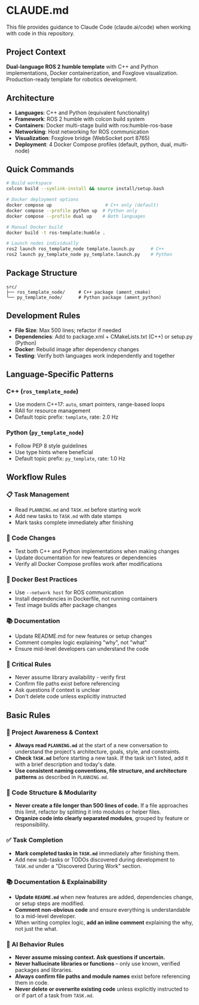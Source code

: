 # CLAUDE.md

This file provides guidance to Claude Code (claude.ai/code) when working with code in this repository.

## Project Context
**Dual-language ROS 2 humble template** with C++ and Python implementations, Docker containerization, and Foxglove visualization. Production-ready template for robotics development.

## Architecture
- **Languages**: C++ and Python (equivalent functionality)
- **Framework**: ROS 2 humble with colcon build system
- **Containers**: Docker multi-stage build with ros:humble-ros-base
- **Networking**: Host networking for ROS communication
- **Visualization**: Foxglove bridge (WebSocket port 8765)
- **Deployment**: 4 Docker Compose profiles (default, python, dual, multi-node)

## Quick Commands
```bash
# Build workspace
colcon build --symlink-install && source install/setup.bash

# Docker deployment options
docker compose up                    # C++ only (default)
docker compose --profile python up  # Python only
docker compose --profile dual up    # Both languages

# Manual Docker build
docker build -t ros-template:humble .

# Launch nodes individually
ros2 launch ros_template_node template.launch.py      # C++
ros2 launch py_template_node py_template.launch.py    # Python
```

## Package Structure
```
src/
├── ros_template_node/     # C++ package (ament_cmake)
└── py_template_node/      # Python package (ament_python)
```

## Development Rules
- **File Size**: Max 500 lines; refactor if needed
- **Dependencies**: Add to package.xml + CMakeLists.txt (C++) or setup.py (Python)
- **Docker**: Rebuild image after dependency changes
- **Testing**: Verify both languages work independently and together

## Language-Specific Patterns

### C++ (`ros_template_node`)
- Use modern C++17: `auto`, smart pointers, range-based loops
- RAII for resource management
- Default topic prefix: `template`, rate: 2.0 Hz

### Python (`py_template_node`)  
- Follow PEP 8 style guidelines
- Use type hints where beneficial
- Default topic prefix: `py_template`, rate: 1.0 Hz

## Workflow Rules
### 📋 Task Management
- Read `PLANNING.md` and `TASK.md` before starting work
- Add new tasks to `TASK.md` with date stamps
- Mark tasks complete immediately after finishing

### 🔧 Code Changes
- Test both C++ and Python implementations when making changes
- Update documentation for new features or dependencies
- Verify all Docker Compose profiles work after modifications

### 🐳 Docker Best Practices
- Use `--network host` for ROS communication
- Install dependencies in Dockerfile, not running containers
- Test image builds after package changes

### 📚 Documentation
- Update README.md for new features or setup changes
- Comment complex logic explaining "why", not "what"
- Ensure mid-level developers can understand the code

### 🚨 Critical Rules
- Never assume library availability - verify first
- Confirm file paths exist before referencing
- Ask questions if context is unclear
- Don't delete code unless explicitly instructed

## Basic Rules
### 🔄 Project Awareness & Context
- **Always read `PLANNING.md`** at the start of a new conversation to understand the project's architecture, goals, style, and constraints.
- **Check `TASK.md`** before starting a new task. If the task isn't listed, add it with a brief description and today's date.
- **Use consistent naming conventions, file structure, and architecture patterns** as described in `PLANNING.md`.

### 🧱 Code Structure & Modularity
- **Never create a file longer than 500 lines of code.** If a file approaches this limit, refactor by splitting it into modules or helper files.
- **Organize code into clearly separated modules**, grouped by feature or responsibility.

### ✅ Task Completion
- **Mark completed tasks in `TASK.md`** immediately after finishing them.
- Add new sub-tasks or TODOs discovered during development to `TASK.md` under a "Discovered During Work" section.

### 📚 Documentation & Explainability
- **Update `README.md`** when new features are added, dependencies change, or setup steps are modified.
- **Comment non-obvious code** and ensure everything is understandable to a mid-level developer.
- When writing complex logic, **add an inline comment** explaining the why, not just the what.

### 🧠 AI Behavior Rules
- **Never assume missing context. Ask questions if uncertain.**
- **Never hallucinate libraries or functions** – only use known, verified packages and libraries.
- **Always confirm file paths and module names** exist before referencing them in code.
- **Never delete or overwrite existing code** unless explicitly instructed to or if part of a task from `TASK.md`.